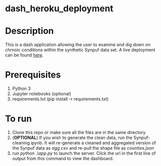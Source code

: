 # dash_heroku_deployment

# Description
This is a dash application allowing the user to examine and dig down on chrnoic conditions within the synthetic Synpuf data set. A live deployment can be found [here](https://telbert6-cs6440-miniproject2.herokuapp.com/).

# Prerequisites
1. Python 3
2. Jupyter notebooks (optional)
2. requirements.txt (pip install -r requirements.txt)

# To run
1. Clone this repo or make sure all the files are in the same directory
2. (**OPTIONAL**) If you wish to generate the clean data, run the Synpuf-cleaning.ipynb. It will re-generate a cleaned and aggregated version of the Synpuf data as *agg.csv* and re-pull the shape file as *counties.json*
3. run *python .\app.py* to launch the server. Click the url in the first line of output from this command to view the dashboard.
